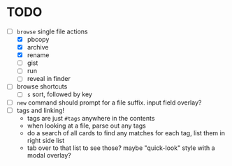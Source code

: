 # TODO

- [ ] `browse` single file actions 
    - [x] pbcopy
    - [x] archive
    - [x] rename
    - [ ] gist
    - [ ] run
    - [ ] reveal in finder
- [ ] browse shortcuts
    - [ ] `s` sort, followed by key
- [ ] `new` command should prompt for a file suffix. input field overlay?
- [ ] tags and linking!
    * tags are just `#tags` anywhere in the contents
    * when looking at a file, parse out any tags
    * do a search of all cards to find any matches for each tag, list them in right side list
    * tab over to that list to see those? maybe "quick-look" style with a modal overlay?
